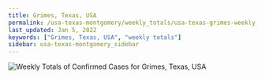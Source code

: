 ```yaml
---
title: Grimes, Texas, USA
permalink: /usa-texas-montgomery/weekly_totals/usa-texas-grimes-weekly_totals.html
last_updated: Jan 5, 2022
keywords: ["Grimes, Texas, USA", "weekly totals"]
sidebar: usa-texas-montgomery_sidebar
---
```


![Weekly Totals of Confirmed Cases for Grimes, Texas, USA](/covid_tracker/images/graphs/usa-texas-grimes-weekly_totals_graph.png)
